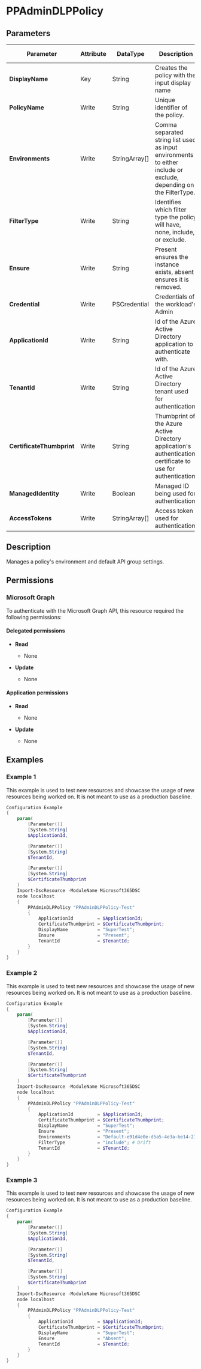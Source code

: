 ﻿# PPAdminDLPPolicy

## Parameters

| Parameter | Attribute | DataType | Description | Allowed Values |
| --- | --- | --- | --- | --- |
| **DisplayName** | Key | String | Creates the policy with the input display name | |
| **PolicyName** | Write | String | Unique identifier of the policy. | |
| **Environments** | Write | StringArray[] | Comma separated string list used as input environments to either include or exclude, depending on the FilterType. | |
| **FilterType** | Write | String | Identifies which filter type the policy will have, none, include, or exclude. | |
| **Ensure** | Write | String | Present ensures the instance exists, absent ensures it is removed. | `Absent`, `Present` |
| **Credential** | Write | PSCredential | Credentials of the workload's Admin | |
| **ApplicationId** | Write | String | Id of the Azure Active Directory application to authenticate with. | |
| **TenantId** | Write | String | Id of the Azure Active Directory tenant used for authentication. | |
| **CertificateThumbprint** | Write | String | Thumbprint of the Azure Active Directory application's authentication certificate to use for authentication. | |
| **ManagedIdentity** | Write | Boolean | Managed ID being used for authentication. | |
| **AccessTokens** | Write | StringArray[] | Access token used for authentication. | |


## Description

Manages a policy's environment and default API group settings.

## Permissions

### Microsoft Graph

To authenticate with the Microsoft Graph API, this resource required the following permissions:

#### Delegated permissions

- **Read**

    - None

- **Update**

    - None

#### Application permissions

- **Read**

    - None

- **Update**

    - None

## Examples

### Example 1

This example is used to test new resources and showcase the usage of new resources being worked on.
It is not meant to use as a production baseline.

```powershell
Configuration Example
{
    param(
        [Parameter()]
        [System.String]
        $ApplicationId,

        [Parameter()]
        [System.String]
        $TenantId,

        [Parameter()]
        [System.String]
        $CertificateThumbprint
    )
    Import-DscResource -ModuleName Microsoft365DSC
    node localhost
    {
        PPAdminDLPPolicy "PPAdminDLPPolicy-Test"
        {
            ApplicationId         = $ApplicationId;
            CertificateThumbprint = $CertificateThumbprint;
            DisplayName           = "SuperTest";
            Ensure                = "Present";
            TenantId              = $TenantId;
        }
    }
}
```

### Example 2

This example is used to test new resources and showcase the usage of new resources being worked on.
It is not meant to use as a production baseline.

```powershell
Configuration Example
{
    param(
        [Parameter()]
        [System.String]
        $ApplicationId,

        [Parameter()]
        [System.String]
        $TenantId,

        [Parameter()]
        [System.String]
        $CertificateThumbprint
    )
    Import-DscResource -ModuleName Microsoft365DSC
    node localhost
    {
        PPAdminDLPPolicy "PPAdminDLPPolicy-Test"
        {
            ApplicationId         = $ApplicationId;
            CertificateThumbprint = $CertificateThumbprint;
            DisplayName           = "SuperTest";
            Ensure                = "Present";
            Environments          = "Default-e91d4e0e-d5a5-4e3a-be14-2192592a59af";
            FilterType            = "include"; # Drift
            TenantId              = $TenantId;
        }
    }
}
```

### Example 3

This example is used to test new resources and showcase the usage of new resources being worked on.
It is not meant to use as a production baseline.

```powershell
Configuration Example
{
    param(
        [Parameter()]
        [System.String]
        $ApplicationId,

        [Parameter()]
        [System.String]
        $TenantId,

        [Parameter()]
        [System.String]
        $CertificateThumbprint
    )
    Import-DscResource -ModuleName Microsoft365DSC
    node localhost
    {
        PPAdminDLPPolicy "PPAdminDLPPolicy-Test"
        {
            ApplicationId         = $ApplicationId;
            CertificateThumbprint = $CertificateThumbprint;
            DisplayName           = "SuperTest";
            Ensure                = "Absent";
            TenantId              = $TenantId;
        }
    }
}
```

